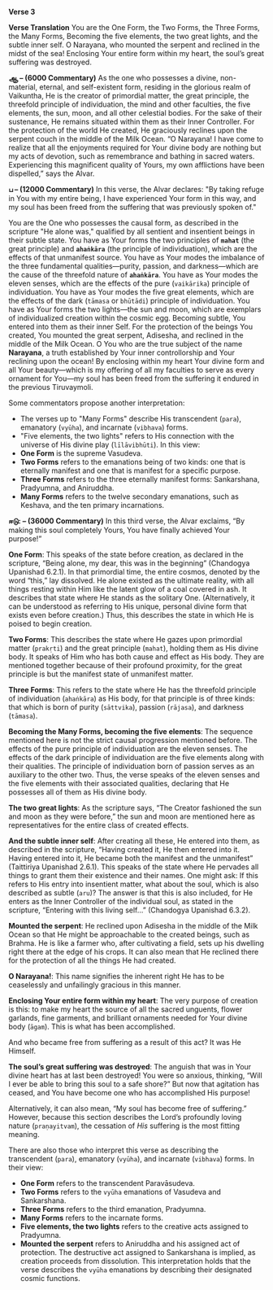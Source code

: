 **Verse 3**

**Verse Translation**
You are the One Form, the Two Forms, the Three Forms, the Many Forms,
Becoming the five elements, the two great lights, and the subtle inner self.
O Narayana, who mounted the serpent and reclined in the midst of the sea!
Enclosing Your entire form within my heart, the soul’s great suffering was destroyed.

**ஆ – (6000 Commentary)**
As the one who possesses a divine, non-material, eternal, and self-existent form, residing in the glorious realm of Vaikuntha, He is the creator of primordial matter, the great principle, the threefold principle of individuation, the mind and other faculties, the five elements, the sun, moon, and all other celestial bodies. For the sake of their sustenance, He remains situated within them as their Inner Controller. For the protection of the world He created, He graciously reclines upon the serpent couch in the middle of the Milk Ocean. “O Narayana! I have come to realize that all the enjoyments required for Your divine body are nothing but my acts of devotion, such as remembrance and bathing in sacred waters. Experiencing this magnificent quality of Yours, my own afflictions have been dispelled,” says the Alvar.

**ப – (12000 Commentary)**
In this verse, the Alvar declares: "By taking refuge in You with my entire being, I have experienced Your form in this way, and my soul has been freed from the suffering that was previously spoken of."

You are the One who possesses the causal form, as described in the scripture "He alone was," qualified by all sentient and insentient beings in their subtle state. You have as Your forms the two principles of **`mahat`** (the great principle) and **`ahaṅkāra`** (the principle of individuation), which are the effects of that unmanifest source. You have as Your modes the imbalance of the three fundamental qualities—purity, passion, and darkness—which are the cause of the threefold nature of **`ahaṅkāra`**. You have as Your modes the eleven senses, which are the effects of the pure (`vaikārika`) principle of individuation. You have as Your modes the five great elements, which are the effects of the dark (`tāmasa` or `bhūtādi`) principle of individuation. You have as Your forms the two lights—the sun and moon, which are exemplars of individualized creation within the cosmic egg. Becoming subtle, You entered into them as their inner Self. For the protection of the beings You created, You mounted the great serpent, Adisesha, and reclined in the middle of the Milk Ocean. O You who are the true subject of the name **Narayana**, a truth established by Your inner controllorship and Your reclining upon the ocean! By enclosing within my heart Your divine form and all Your beauty—which is my offering of all my faculties to serve as every ornament for You—my soul has been freed from the suffering it endured in the previous Tiruvaymoli.

Some commentators propose another interpretation:
*   The verses up to "Many Forms" describe His transcendent (`para`), emanatory (`vyūha`), and incarnate (`vibhava`) forms.
*   "Five elements, the two lights" refers to His connection with the universe of His divine play (`līlāvibhūti`).
In this view:
*   **One Form** is the supreme Vasudeva.
*   **Two Forms** refers to the emanations being of two kinds: one that is eternally manifest and one that is manifest for a specific purpose.
*   **Three Forms** refers to the three eternally manifest forms: Sankarshana, Pradyumna, and Aniruddha.
*   **Many Forms** refers to the twelve secondary emanations, such as Keshava, and the ten primary incarnations.

**ஈடு: – (36000 Commentary)**
In this third verse, the Alvar exclaims, “By making this soul completely Yours, You have finally achieved Your purpose!”

**One Form**: This speaks of the state before creation, as declared in the scripture, “Being alone, my dear, this was in the beginning” (Chandogya Upanishad 6.2.1). In that primordial time, the entire cosmos, denoted by the word “this,” lay dissolved. He alone existed as the ultimate reality, with all things resting within Him like the latent glow of a coal covered in ash. It describes that state where He stands as the solitary One. (Alternatively, it can be understood as referring to His unique, personal divine form that exists even before creation.) Thus, this describes the state in which He is poised to begin creation.

**Two Forms**: This describes the state where He gazes upon primordial matter (`prakṛti`) and the great principle (`mahat`), holding them as His divine body. It speaks of Him who has both cause and effect as His body. They are mentioned together because of their profound proximity, for the great principle is but the manifest state of unmanifest matter.

**Three Forms**: This refers to the state where He has the threefold principle of individuation (`ahaṅkāra`) as His body, for that principle is of three kinds: that which is born of purity (`sāttvika`), passion (`rājasa`), and darkness (`tāmasa`).

**Becoming the Many Forms, becoming the five elements**: The sequence mentioned here is not the strict causal progression mentioned before. The effects of the pure principle of individuation are the eleven senses. The effects of the dark principle of individuation are the five elements along with their qualities. The principle of individuation born of passion serves as an auxiliary to the other two. Thus, the verse speaks of the eleven senses and the five elements with their associated qualities, declaring that He possesses all of them as His divine body.

**The two great lights**: As the scripture says, “The Creator fashioned the sun and moon as they were before,” the sun and moon are mentioned here as representatives for the entire class of created effects.

**And the subtle inner self**: After creating all these, He entered into them, as described in the scripture, “Having created it, He then entered into it. Having entered into it, He became both the manifest and the unmanifest” (Taittiriya Upanishad 2.6.1). This speaks of the state where He pervades all things to grant them their existence and their names. One might ask: If this refers to His entry into insentient matter, what about the soul, which is also described as subtle (`aru`)? The answer is that this is also included, for He enters as the Inner Controller of the individual soul, as stated in the scripture, “Entering with this living self…” (Chandogya Upanishad 6.3.2).

**Mounted the serpent**: He reclined upon Adisesha in the middle of the Milk Ocean so that He might be approachable to the created beings, such as Brahma. He is like a farmer who, after cultivating a field, sets up his dwelling right there at the edge of his crops. It can also mean that He reclined there for the protection of all the things He had created.

**O Narayana!**: This name signifies the inherent right He has to be ceaselessly and unfailingly gracious in this manner.

**Enclosing Your entire form within my heart**: The very purpose of creation is this: to make my heart the source of all the sacred unguents, flower garlands, fine garments, and brilliant ornaments needed for Your divine body (`āgam`). This is what has been accomplished.

And who became free from suffering as a result of this act? It was He Himself.

**The soul’s great suffering was destroyed**: The anguish that was in Your divine heart has at last been destroyed! You were so anxious, thinking, “Will I ever be able to bring this soul to a safe shore?” But now that agitation has ceased, and You have become one who has accomplished His purpose!

Alternatively, it can also mean, “My soul has become free of suffering.” However, because this section describes the Lord’s profoundly loving nature (`praṇayitvam`), the cessation of *His* suffering is the most fitting meaning.

There are also those who interpret this verse as describing the transcendent (`para`), emanatory (`vyūha`), and incarnate (`vibhava`) forms. In their view:
*   **One Form** refers to the transcendent Paravāsudeva.
*   **Two Forms** refers to the `vyūha` emanations of Vasudeva and Sankarshana.
*   **Three Forms** refers to the third emanation, Pradyumna.
*   **Many Forms** refers to the incarnate forms.
*   **Five elements, the two lights** refers to the creative acts assigned to Pradyumna.
*   **Mounted the serpent** refers to Aniruddha and his assigned act of protection.
The destructive act assigned to Sankarshana is implied, as creation proceeds from dissolution. This interpretation holds that the verse describes the `vyūha` emanations by describing their designated cosmic functions.